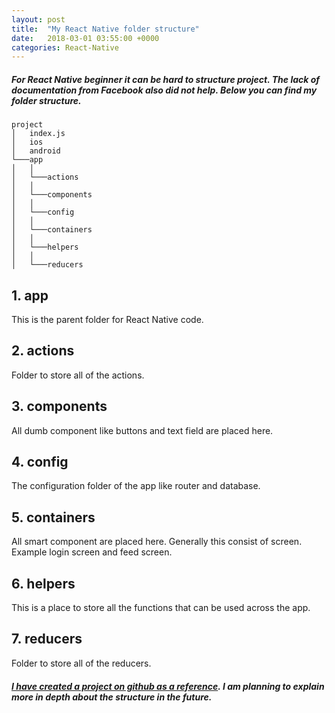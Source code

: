 ```yaml
---
layout: post
title:  "My React Native folder structure"
date:   2018-03-01 03:55:00 +0000
categories: React-Native
---
```

##### For React Native beginner it can be hard to structure project. The lack of documentation from Facebook also did not help. Below you can find my folder structure. 

```
project
│   index.js
│   ios    
│   android
└───app
│   │
│   └───actions
│   │
│   └───components
│   │
│   └───config
│   │
│   └───containers
│   │
│   └───helpers
│   │
│   └───reducers
```

## 1. app
This is the parent folder for React Native code.

## 2. actions
Folder to store all of the actions.

## 3. components
All dumb component like buttons and text field are placed here.

## 4. config
The configuration folder of the app like router and database.

## 5. containers
All smart component are placed here. Generally this consist of screen. Example login screen and feed screen.

## 6. helpers
This is a place to store all the functions that can be used across the app.

## 7. reducers
Folder to store all of the reducers.

##### [I have created a project on github as a reference](https://github.com/valehelle/kangar-rn-template]). I am planning to explain more in depth about the structure in the future. 